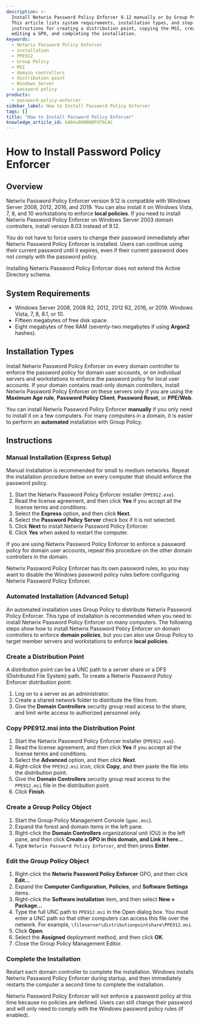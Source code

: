 ```yaml
---
description: >-
  Install Netwrix Password Policy Enforcer 9.12 manually or by Group Policy.
  This article lists system requirements, installation types, and step-by-step
  instructions for creating a distribution point, copying the MSI, creating and
  editing a GPO, and completing the installation.
keywords:
  - Netwrix Password Policy Enforcer
  - installation
  - PPE912
  - Group Policy
  - MSI
  - domain controllers
  - distribution point
  - Windows Server
  - password policy
products:
  - password-policy-enforcer
sidebar_label: How to Install Password Policy Enforcer
tags: []
title: "How to Install Password Policy Enforcer"
knowledge_article_id: kA04u000000Pd76CAC
---
```


# How to Install Password Policy Enforcer

## Overview

Netwrix Password Policy Enforcer version 9.12 is compatible with Windows Server 2008, 2012, 2016, and 2019. You can also install it on Windows Vista, 7, 8, and 10 workstations to enforce **local policies**. If you need to install Netwrix Password Policy Enforcer on Windows Server 2003 domain controllers, install version 8.03 instead of 9.12.

You do not have to force users to change their password immediately after Netwrix Password Policy Enforcer is installed. Users can continue using their current password until it expires, even if their current password does not comply with the password policy.

Installing Netwrix Password Policy Enforcer does not extend the Active Directory schema.

## System Requirements

- Windows Server 2008, 2008 R2, 2012, 2012 R2, 2016, or 2019. Windows Vista, 7, 8, 8.1, or 10.
- Fifteen megabytes of free disk space.
- Eight megabytes of free RAM (seventy-two megabytes if using **Argon2** hashes).

## Installation Types

Install Netwrix Password Policy Enforcer on every domain controller to enforce the password policy for domain user accounts, or on individual servers and workstations to enforce the password policy for local user accounts. If your domain contains read-only domain controllers, install Netwrix Password Policy Enforcer on these servers only if you are using the **Maximum Age rule**, **Password Policy Client**, **Password Reset**, or **PPE/Web**.

You can install Netwrix Password Policy Enforcer **manually** if you only need to install it on a few computers. For many computers in a domain, it is easier to perform an **automated** installation with Group Policy.

## Instructions

### Manual Installation (Express Setup)

Manual installation is recommended for small to medium networks. Repeat the installation procedure below on every computer that should enforce the password policy.

1. Start the Netwrix Password Policy Enforcer installer (`PPE912.exe`).
2. Read the license agreement, and then click **Yes** if you accept all the license terms and conditions.
3. Select the **Express** option, and then click **Next**.
4. Select the **Password Policy Server** check box if it is not selected.
5. Click **Next** to install Netwrix Password Policy Enforcer.
6. Click **Yes** when asked to restart the computer.

If you are using Netwrix Password Policy Enforcer to enforce a password policy for domain user accounts, repeat this procedure on the other domain controllers in the domain.

Netwrix Password Policy Enforcer has its own password rules, so you may want to disable the Windows password policy rules before configuring Netwrix Password Policy Enforcer.

### Automated Installation (Advanced Setup)

An automated installation uses Group Policy to distribute Netwrix Password Policy Enforcer. This type of installation is recommended when you need to install Netwrix Password Policy Enforcer on many computers. The following steps show how to install Netwrix Password Policy Enforcer on domain controllers to enforce **domain policies**, but you can also use Group Policy to target member servers and workstations to enforce **local policies**.

### Create a Distribution Point

A distribution point can be a UNC path to a server share or a DFS (Distributed File System) path. To create a Netwrix Password Policy Enforcer distribution point:

1. Log on to a server as an administrator.
2. Create a shared network folder to distribute the files from.
3. Give the **Domain Controllers** security group read access to the share, and limit write access to authorized personnel only.

### Copy PPE912.msi into the Distribution Point

1. Start the Netwrix Password Policy Enforcer installer (`PPE912.exe`).
2. Read the license agreement, and then click **Yes** if you accept all the license terms and conditions.
3. Select the **Advanced** option, and then click **Next**.
4. Right-click the `PPE912.msi` icon, click **Copy**, and then paste the file into the distribution point.
5. Give the **Domain Controllers** security group read access to the `PPE912.msi` file in the distribution point.
6. Click **Finish**.

### Create a Group Policy Object

1. Start the Group Policy Management Console (`gpmc.msc`).
2. Expand the forest and domain items in the left pane.
3. Right-click the **Domain Controllers** organizational unit (OU) in the left pane, and then click **Create a GPO in this domain, and Link it here...**
4. Type `Netwrix Password Policy Enforcer`, and then press **Enter**.

### Edit the Group Policy Object

1. Right-click the **Netwrix Password Policy Enforcer** GPO, and then click **Edit...**
2. Expand the **Computer Configuration**, **Policies**, and **Software Settings** items.
3. Right-click the **Software installation** item, and then select **New > Package...**
4. Type the full UNC path to `PPE912.msi` in the Open dialog box. You must enter a UNC path so that other computers can access this file over the network. For example, `\fileserver\distributionpointshare\PPE912.msi`
5. Click **Open**.
6. Select the **Assigned** deployment method, and then click **OK**.
7. Close the Group Policy Management Editor.

### Complete the Installation

Restart each domain controller to complete the installation. Windows installs Netwrix Password Policy Enforcer during startup, and then immediately restarts the computer a second time to complete the installation.

Netwrix Password Policy Enforcer will not enforce a password policy at this time because no policies are defined. Users can still change their password and will only need to comply with the Windows password policy rules (if enabled).
